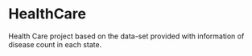 # HealthCare
Health Care project based on the data-set provided with information of disease count in each state. 
